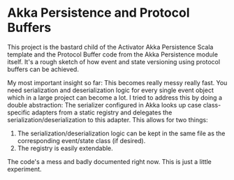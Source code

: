 # Akka Persistence and Protocol Buffers

This project is the bastard child of the Activator Akka Persistence Scala template and the Protocol Buffer code from the Akka Persistence module itself. It's a rough sketch of how event and state versioning using protocol buffers can be achieved.

My most important insight so far: This becomes really messy really fast. You need serialization and deserialization logic for every single event object which in a large project can become a lot. I tried to address this by doing a double abstraction: The serializer configured in Akka looks up case class-specific adapters from a static registry and delegates the serialization/deserialization to this adapter. This allows for two things:

1. The serialization/deserialization logic can be kept in the same file as the corresponding event/state class (if desired).
2. The registry is easily extendable.

The code's a mess and badly documented right now. This is just a little experiment.
